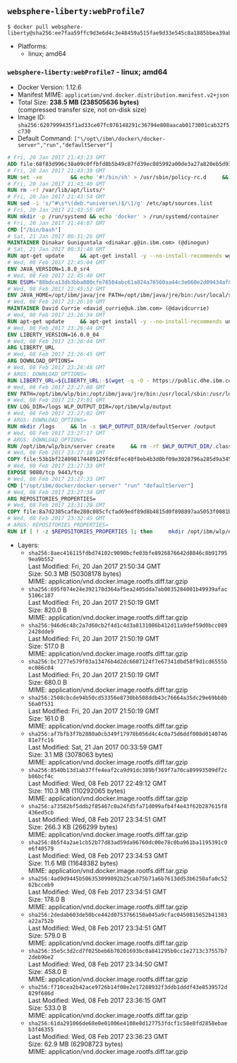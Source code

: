 ## `websphere-liberty:webProfile7`

```console
$ docker pull websphere-liberty@sha256:ee7faa59ffc9d3e6d4c3e48459a515fae9d33e545c8a1885bbea39abcf57edc8
```

-	Platforms:
	-	linux; amd64

### `websphere-liberty:webProfile7` - linux; amd64

-	Docker Version: 1.12.6
-	Manifest MIME: `application/vnd.docker.distribution.manifest.v2+json`
-	Total Size: **238.5 MB (238505636 bytes)**  
	(compressed transfer size, not on-disk size)
-	Image ID: `sha256:6207999435f1ad33ce07fc076148291c36794e808aacab0173001cab32f5c730`
-	Default Command: `["\/opt\/ibm\/docker\/docker-server","run","defaultServer"]`

```dockerfile
# Fri, 20 Jan 2017 21:43:23 GMT
ADD file:68f83d996c38a09c0ffbfd8b5b49c87fd39ec085992a00de3a27a820eb5d9383 in / 
# Fri, 20 Jan 2017 21:43:38 GMT
RUN set -xe 		&& echo '#!/bin/sh' > /usr/sbin/policy-rc.d 	&& echo 'exit 101' >> /usr/sbin/policy-rc.d 	&& chmod +x /usr/sbin/policy-rc.d 		&& dpkg-divert --local --rename --add /sbin/initctl 	&& cp -a /usr/sbin/policy-rc.d /sbin/initctl 	&& sed -i 's/^exit.*/exit 0/' /sbin/initctl 		&& echo 'force-unsafe-io' > /etc/dpkg/dpkg.cfg.d/docker-apt-speedup 		&& echo 'DPkg::Post-Invoke { "rm -f /var/cache/apt/archives/*.deb /var/cache/apt/archives/partial/*.deb /var/cache/apt/*.bin || true"; };' > /etc/apt/apt.conf.d/docker-clean 	&& echo 'APT::Update::Post-Invoke { "rm -f /var/cache/apt/archives/*.deb /var/cache/apt/archives/partial/*.deb /var/cache/apt/*.bin || true"; };' >> /etc/apt/apt.conf.d/docker-clean 	&& echo 'Dir::Cache::pkgcache ""; Dir::Cache::srcpkgcache "";' >> /etc/apt/apt.conf.d/docker-clean 		&& echo 'Acquire::Languages "none";' > /etc/apt/apt.conf.d/docker-no-languages 		&& echo 'Acquire::GzipIndexes "true"; Acquire::CompressionTypes::Order:: "gz";' > /etc/apt/apt.conf.d/docker-gzip-indexes 		&& echo 'Apt::AutoRemove::SuggestsImportant "false";' > /etc/apt/apt.conf.d/docker-autoremove-suggests
# Fri, 20 Jan 2017 21:43:40 GMT
RUN rm -rf /var/lib/apt/lists/*
# Fri, 20 Jan 2017 21:43:54 GMT
RUN sed -i 's/^#\s*\(deb.*universe\)$/\1/g' /etc/apt/sources.list
# Fri, 20 Jan 2017 21:43:55 GMT
RUN mkdir -p /run/systemd && echo 'docker' > /run/systemd/container
# Fri, 20 Jan 2017 21:44:07 GMT
CMD ["/bin/bash"]
# Sat, 21 Jan 2017 00:31:26 GMT
MAINTAINER Dinakar Guniguntala <dinakar.g@in.ibm.com> (@dinogun)
# Sat, 21 Jan 2017 00:31:40 GMT
RUN apt-get update     && apt-get install -y --no-install-recommends wget ca-certificates     && rm -rf /var/lib/apt/lists/*
# Wed, 08 Feb 2017 22:45:04 GMT
ENV JAVA_VERSION=1.8.0_sr4
# Wed, 08 Feb 2017 22:45:40 GMT
RUN ESUM="88bdca13db3bba800cfe76504abc61a824a76560aa44c3e060e2d09434af8248"     && BASE_URL="https://public.dhe.ibm.com/ibmdl/export/pub/systems/cloud/runtimes/java/meta/"     && YML_FILE="jre/linux/x86_64/index.yml"     && wget -q -U UA_IBM_JAVA_Docker -O /tmp/index.yml $BASE_URL/$YML_FILE     && JAVA_URL=$(cat /tmp/index.yml | sed -n '/'$JAVA_VERSION'/{n;p}' | sed -n 's/\s*uri:\s//p' | tr -d '\r')     && wget -q -U UA_IBM_JAVA_Docker -O /tmp/ibm-java.bin $JAVA_URL     && echo "$ESUM  /tmp/ibm-java.bin" | sha256sum -c -     && echo "INSTALLER_UI=silent" > /tmp/response.properties     && echo "USER_INSTALL_DIR=/opt/ibm/java" >> /tmp/response.properties     && echo "LICENSE_ACCEPTED=TRUE" >> /tmp/response.properties     && mkdir -p /opt/ibm     && chmod +x /tmp/ibm-java.bin     && /tmp/ibm-java.bin -i silent -f /tmp/response.properties     && rm -f /tmp/response.properties     && rm -f /tmp/index.yml     && rm -f /tmp/ibm-java.bin
# Wed, 08 Feb 2017 22:45:52 GMT
ENV JAVA_HOME=/opt/ibm/java/jre PATH=/opt/ibm/java/jre/bin:/usr/local/sbin:/usr/local/bin:/usr/sbin:/usr/bin:/sbin:/bin
# Wed, 08 Feb 2017 23:26:10 GMT
MAINTAINER David Currie <david_currie@uk.ibm.com> (@davidcurrie)
# Wed, 08 Feb 2017 23:26:34 GMT
RUN apt-get update     && apt-get install -y --no-install-recommends unzip     && rm -rf /var/lib/apt/lists/*
# Wed, 08 Feb 2017 23:26:44 GMT
ENV LIBERTY_VERSION=16.0.0_04
# Wed, 08 Feb 2017 23:26:44 GMT
ARG LIBERTY_URL
# Wed, 08 Feb 2017 23:26:45 GMT
ARG DOWNLOAD_OPTIONS=
# Wed, 08 Feb 2017 23:26:48 GMT
# ARGS: DOWNLOAD_OPTIONS=
RUN LIBERTY_URL=${LIBERTY_URL:-$(wget -q -O - https://public.dhe.ibm.com/ibmdl/export/pub/software/websphere/wasdev/downloads/wlp/index.yml  | grep $LIBERTY_VERSION -A 6 | sed -n 's/\s*kernel:\s//p' | tr -d '\r' )}      && wget $DOWNLOAD_OPTIONS $LIBERTY_URL -U UA-IBM-WebSphere-Liberty-Docker -O /tmp/wlp.zip     && unzip -q /tmp/wlp.zip -d /opt/ibm     && rm /tmp/wlp.zip
# Wed, 08 Feb 2017 23:27:00 GMT
ENV PATH=/opt/ibm/wlp/bin:/opt/ibm/java/jre/bin:/usr/local/sbin:/usr/local/bin:/usr/sbin:/usr/bin:/sbin:/bin
# Wed, 08 Feb 2017 23:27:01 GMT
ENV LOG_DIR=/logs WLP_OUTPUT_DIR=/opt/ibm/wlp/output
# Wed, 08 Feb 2017 23:27:02 GMT
# ARGS: DOWNLOAD_OPTIONS=
RUN mkdir /logs     && ln -s $WLP_OUTPUT_DIR/defaultServer /output     && ln -s /opt/ibm/wlp/usr/servers/defaultServer /config
# Wed, 08 Feb 2017 23:27:17 GMT
# ARGS: DOWNLOAD_OPTIONS=
RUN /opt/ibm/wlp/bin/server create     && rm -rf $WLP_OUTPUT_DIR/.classCache /output/workarea
# Wed, 08 Feb 2017 23:27:18 GMT
COPY file:53b1bf224098174489129fdc8fec40f8eb4b3d0bf09e3028796a285d9a3457f1 in /opt/ibm/docker/ 
# Wed, 08 Feb 2017 23:27:33 GMT
EXPOSE 9080/tcp 9443/tcp
# Wed, 08 Feb 2017 23:27:33 GMT
CMD ["/opt/ibm/docker/docker-server" "run" "defaultServer"]
# Wed, 08 Feb 2017 23:27:34 GMT
ARG REPOSITORIES_PROPERTIES=
# Wed, 08 Feb 2017 23:31:20 GMT
COPY file:8a7d2385caf8e280c085cfcfad69edf89d8b4815d0f898897aa5053f0081bf61 in /config/ 
# Wed, 08 Feb 2017 23:32:45 GMT
# ARGS: REPOSITORIES_PROPERTIES=
RUN if [ ! -z $REPOSITORIES_PROPERTIES ]; then     mkdir /opt/ibm/wlp/etc/     echo $REPOSITORIES_PROPERTIES > /opt/ibm/wlp/etc/repositories.properties;   fi   && installUtility install --acceptLicense     appSecurity-2.0 bluemixUtility-1.0 collectiveMember-1.0 ldapRegistry-3.0     localConnector-1.0 microProfile-1.0 monitor-1.0 restConnector-1.0     requestTiming-1.0 restConnector-2.0 sessionDatabase-1.0 ssl-1.0     webCache-1.0 webProfile-7.0   && if [ ! -z $REPOSITORIES_PROPERTIES ]; then rm /opt/ibm/wlp/etc/repositories.properties; fi   && rm -rf /output/workarea /output/logs
```

-	Layers:
	-	`sha256:8aec416115fdbd74102c9090bcfe03bfe8926876642d8846c8b917959ea9b552`  
		Last Modified: Fri, 20 Jan 2017 21:50:34 GMT  
		Size: 50.3 MB (50308178 bytes)  
		MIME: application/vnd.docker.image.rootfs.diff.tar.gzip
	-	`sha256:695f074e24e392178d364af5ea2405dda7ab0035284001b49939afac5106c187`  
		Last Modified: Fri, 20 Jan 2017 21:50:19 GMT  
		Size: 820.0 B  
		MIME: application/vnd.docker.image.rootfs.diff.tar.gzip
	-	`sha256:946d6c48c2a7d60cb2f4d1c4d3a8131086b412d11a9def59d0bcc0892428dde9`  
		Last Modified: Fri, 20 Jan 2017 21:50:19 GMT  
		Size: 517.0 B  
		MIME: application/vnd.docker.image.rootfs.diff.tar.gzip
	-	`sha256:bc7277e579f03a13476b4d2dc6607124f7e67341dbd58f9d1cd6555bec086c04`  
		Last Modified: Fri, 20 Jan 2017 21:50:19 GMT  
		Size: 680.0 B  
		MIME: application/vnd.docker.image.rootfs.diff.tar.gzip
	-	`sha256:2508cbcde94b50cd53356e8730bb508ddb43c76664a35dc29e69bb8b56a0f531`  
		Last Modified: Fri, 20 Jan 2017 21:50:19 GMT  
		Size: 161.0 B  
		MIME: application/vnd.docker.image.rootfs.diff.tar.gzip
	-	`sha256:af7bfb3f7b2880a0cb349f17978b056d4c4c0a75d6ddf008d014074681e7fc16`  
		Last Modified: Sat, 21 Jan 2017 00:33:59 GMT  
		Size: 3.1 MB (3078063 bytes)  
		MIME: application/vnd.docker.image.rootfs.diff.tar.gzip
	-	`sha256:8540b13d1ab37ffe4eaf2ca9d91dc389bf369f7a70ca89993509df2cb86bcf4c`  
		Last Modified: Wed, 08 Feb 2017 22:49:12 GMT  
		Size: 110.3 MB (110292065 bytes)  
		MIME: application/vnd.docker.image.rootfs.diff.tar.gzip
	-	`sha256:a73582bf5ddb2f85467c0a24fd5fa71d099afb4f4e43f62b287615f8436ed5cb`  
		Last Modified: Wed, 08 Feb 2017 23:34:51 GMT  
		Size: 266.3 KB (266299 bytes)  
		MIME: application/vnd.docker.image.rootfs.diff.tar.gzip
	-	`sha256:8b5f4a2ae1cb52b77d83ad59da96760dc00e78c0ba961ba1195391c0e6f40579`  
		Last Modified: Wed, 08 Feb 2017 23:34:53 GMT  
		Size: 11.6 MB (11648382 bytes)  
		MIME: application/vnd.docker.image.rootfs.diff.tar.gzip
	-	`sha256:4ad9d9445b506353099892b25cab75b71a6b7613dd53b6250afa0c5262bcceb9`  
		Last Modified: Wed, 08 Feb 2017 23:34:51 GMT  
		Size: 178.0 B  
		MIME: application/vnd.docker.image.rootfs.diff.tar.gzip
	-	`sha256:2dedab603de50bce442d0753766150a045a9cfac0450815652b41383a22a752b`  
		Last Modified: Wed, 08 Feb 2017 23:34:51 GMT  
		Size: 579.0 B  
		MIME: application/vnd.docker.image.rootfs.diff.tar.gzip
	-	`sha256:35e5c3d2cd7f025beb6b70201693bc0a841295b0cc1e2713c37557b72deb9be2`  
		Last Modified: Wed, 08 Feb 2017 23:34:50 GMT  
		Size: 458.0 B  
		MIME: application/vnd.docker.image.rootfs.diff.tar.gzip
	-	`sha256:f710cea2b42ace9726b14f08e2e17288932f3ddb1dddf43e8539572d829f686d`  
		Last Modified: Wed, 08 Feb 2017 23:36:15 GMT  
		Size: 533.0 B  
		MIME: application/vnd.docker.image.rootfs.diff.tar.gzip
	-	`sha256:61da291066de68e0e01006e4108e0d127753fdcf1c58e8fd2858ebaeb3f46355`  
		Last Modified: Wed, 08 Feb 2017 23:36:23 GMT  
		Size: 62.9 MB (62908723 bytes)  
		MIME: application/vnd.docker.image.rootfs.diff.tar.gzip
